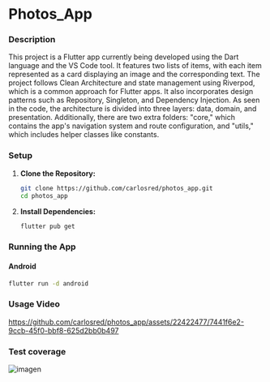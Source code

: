 # Photos_App

### Description

This project is a Flutter app currently being developed using the Dart language and the VS Code tool. It features two lists of items, with each item represented as a card displaying an image and the corresponding text. The project follows Clean Architecture and state management using Riverpod, which is a common approach for Flutter apps. It also incorporates design patterns such as Repository, Singleton, and Dependency Injection. As seen in the code, the architecture is divided into three layers: data, domain, and presentation. Additionally, there are two extra folders: "core," which contains the app's navigation system and route configuration, and "utils," which includes helper classes like constants.



### Setup


1. **Clone the Repository:**

    ```bash
    git clone https://github.com/carlosred/photos_app.git
    cd photos_app
    ```

2. **Install Dependencies:**

    ```bash
    flutter pub get
    ```

### Running the App

#### Android

```bash
flutter run -d android
```


### Usage Video




https://github.com/carlosred/photos_app/assets/22422477/7441f6e2-9ccb-45f0-bbf8-625d2bb0b497


### Test coverage 

![imagen](https://github.com/carlosred/photos_app/assets/22422477/57297cc5-ddd2-41dd-a5ed-c3226fa8c198)




